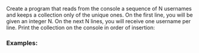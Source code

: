 Create a program that reads from the console a sequence of N usernames and keeps a collection only of the unique ones. On the first line, you will be given an integer N. On the next N lines, you will receive one username per line. Print the collection on the console in order of insertion:

### Examples:


